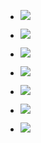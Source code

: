 
- [![](https://img.youtube.com/vi/ZMfDlRnj_dk/1.jpg)](https://www.youtube.com/watch?v=ZMfDlRnj_dk)

- [![](https://img.youtube.com/vi/rjtO9EoCD6U/1.jpg)](https://www.youtube.com/watch?v=rjtO9EoCD6U)
- [![](https://img.youtube.com/vi/tAMb2kCj6-o/1.jpg)](https://www.youtube.com/watch?v=tAMb2kCj6-o)
- [![](https://img.youtube.com/vi/V2bboj5a9_Y/1.jpg)](https://www.youtube.com/watch?v=V2bboj5a9_Y)
- [![](https://img.youtube.com/vi/maNJfqWKxAQ/1.jpg)](https://www.youtube.com/watch?v=maNJfqWKxAQ)
- [![](https://img.youtube.com/vi/xhF3N2spKkc/1.jpg)](https://www.youtube.com/watch?v=xhF3N2spKkc)
- [![](https://img.youtube.com/vi/v23RXPMROHQ/1.jpg)](https://www.youtube.com/watch?v=v23RXPMROHQ)

